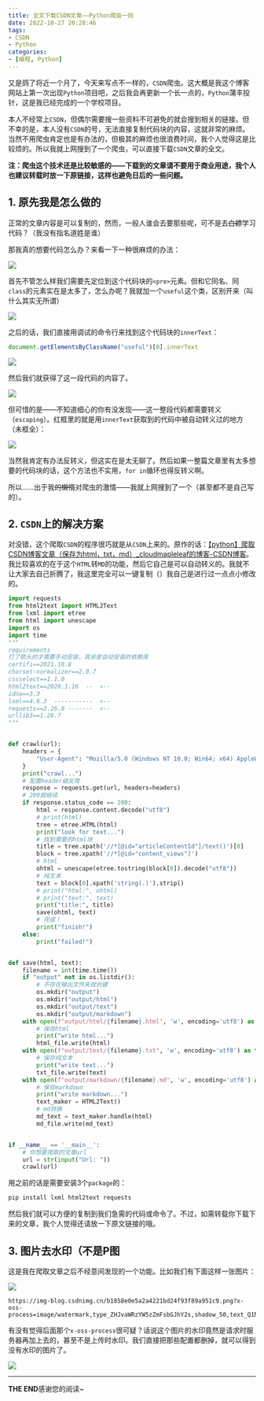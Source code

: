 ```yaml
---
title: 全文下载CSDN文章——Python爬虫一则
date: 2022-10-27 20:28:46
tags:
- CSDN
- Python
categories:
- [编程, Python]
---
```


又是鸽了将近一个月了，今天来写点不一样的，`CSDN`爬虫。这大概是我这个博客网站上第一次出现`Python`项目吧，之后我会再更新一个长一点的，`Python`蒲丰投针，这是我已经完成的一个学校项目。

本人不经常上`CSDN`，但偶尔需要搜一些资料不可避免的就会搜到相关的链接。但不幸的是，本人没有`CSDN`的号，无法直接复制代码块的内容，这就非常的麻烦。当然不用爬虫肯定也是有办法的，但极其的麻烦也很浪费时间，我个人觉得这是比较烦的。所以我就上网搜到了一个爬虫，可以直接下载`CSDN`文章的全文。

**注：爬虫这个技术还是比较敏感的——下载到的文章请不要用于商业用途，我个人也建议转载时放一下原链接，这样也避免日后的一些问题。**

<!--more-->

## 1. 原先我是怎么做的

正常的文章内容是可以复制的，然而，一般人谁会去要那些呢，可不是去~~白嫖~~学习代码？（我没有指名道姓是谁）

那我真的想要代码怎么办？来看一下一种很麻烦的办法：

![](https://s1.ax1x.com/2022/10/29/x56JXD.png)

首先不管怎么样我们需要先定位到这个代码块的`<pre>`元素。但和它同名、同`class`的元素实在是太多了，怎么办呢？我就加一个`useful`这个类，区别开来（叫什么其实无所谓）

![](https://s1.ax1x.com/2022/10/29/x56N0H.png)

之后的话，我们直接用调试的命令行来找到这个代码块的`innerText`：

```js
document.getElementsByClassName("useful")[0].innerText
```

![](https://s1.ax1x.com/2022/10/29/x56tne.png)

然后我们就获得了这一段代码的内容了。

![](https://s1.ax1x.com/2022/10/29/x5681K.png)

但可惜的是——不知道细心的你有没发现——这一整段代码都需要转义（`escaping`）。红框里的就是用`innerText`获取到的代码中被自动转义过的地方（未框全）：

![](https://s1.ax1x.com/2022/10/29/x56G6O.png)

当然我肯定有办法反转义，但这实在是太无聊了。然后如果一整篇文章里有太多想要的代码块的话，这个方法也不实用，`for in`循环也得反转义啊。

所以……出于我~~的懒惰~~对爬虫的激情——我就上网搜到了一个（甚至都不是自己写的）。

## 2. `CSDN`上的解决方案

对没错，这个爬取`CSDN`的程序很巧就是从`CSDN`上来的。原作的话：[【python】爬取CSDN博客文章（保存为html，txt，md）_cloudmapleleaf的博客-CSDN博客](https://blog.csdn.net/m0_53268714/article/details/121058706)。我比较喜欢的在于这个`HTML`转`MD`的功能，然后它自己是可以自动转义的。我就不让大家去自己折腾了，我这里完全可以一键复制（）我自己是进行过一点点小修改的。

```python
import requests
from html2text import HTML2Text
from lxml import etree
from html import unescape
import os
import time
"""
requirements
打了箭头的才需要手动安装，其余是自动安装的依赖库
certifi==2021.10.8
charset-normalizer==2.0.7
cssselect==1.1.0
html2text==2020.1.16  --  <--
idna==3.3
lxml==4.6.3  -----------  <--
requests==2.26.0 -------  <--
urllib3==1.26.7
"""


def crawl(url):
    headers = {
        "User-Agent": "Mozilla/5.0 (Windows NT 10.0; Win64; x64) AppleWebKit/537.36 (KHTML, like Gecko) Chrome/95.0.4638.54 Safari/537.36",
    }
    print("crawl...")
    # 配置header破反爬
    response = requests.get(url, headers=headers)
    # 200就继续
    if response.status_code == 200:
        html = response.content.decode("utf8")
        # print(html)
        tree = etree.HTML(html)
        print("look for text...")
        # 找到需要的html块
        title = tree.xpath('//*[@id="articleContentId"]/text()')[0]
        block = tree.xpath('//*[@id="content_views"]')
        # html
        ohtml = unescape(etree.tostring(block[0]).decode("utf8"))
        # 纯文本
        text = block[0].xpath('string(.)').strip()
        # print("html:", ohtml)
        # print("text:", text)
        print("title:", title)
        save(ohtml, text)
        # 完成！
        print("finish!")
    else:
        print("failed!")


def save(html, text):
    filename = int(time.time())
    if "output" not in os.listdir():
        # 不存在输出文件夹就创建
        os.mkdir("output")
        os.mkdir("output/html")
        os.mkdir("output/text")
        os.mkdir("output/markdown")
    with open(f"output/html/{filename}.html", 'w', encoding='utf8') as html_file:
        # 保存html
        print("write html...")
        html_file.write(html)
    with open(f"output/text/{filename}.txt", 'w', encoding='utf8') as txt_file:
        # 保存纯文本
        print("write text...")
        txt_file.write(text)
    with open(f"output/markdown/{filename}.md", 'w', encoding='utf8') as md_file:
        # 保存markdown
        print("write markdown...")
        text_maker = HTML2Text()
        # md转换
        md_text = text_maker.handle(html)
        md_file.write(md_text)


if __name__ == '__main__':
    # 你想要爬取的文章url
    url = str(input("Url: "))
    crawl(url)
```

用之前的话是需要安装3个`package`的：

```powershell
pip install lxml html2text requests
```

然后我们就可以方便的复制到我们急需的代码或命令了。不过，如需转载你下载下来的文章，我个人觉得还请放一下原文链接的哦。

## 3. 图片去水印（不是P图

这是我在爬取文章之后不经意间发现的一个功能。比如我们有下面这样一张图片：

![](https://s1.ax1x.com/2022/10/29/x5fmnK.png)

```
https://img-blog.csdnimg.cn/b1858e0e5a2a4221bd24f93f89a951c9.png?x-oss-process=image/watermark,type_ZHJvaWRzYW5zZmFsbGJhY2s,shadow_50,text_Q1NETiBA5pif6L6w5rWp5a6H,size_20,color_FFFFFF,t_70,g_se,x_16#pic_center
```

有没有觉得后面那个`x-oss-process`很可疑？话说这个图片的水印竟然是请求时服务器再加上去的，甚至不是上传时水印。我们直接把那些配置都删掉，就可以得到没有水印的图片了。

![](https://img-blog.csdnimg.cn/b1858e0e5a2a4221bd24f93f89a951c9.png)

---

**THE END**感谢您的阅读\~
